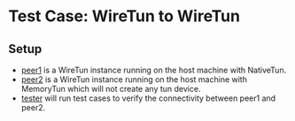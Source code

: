 # Test Case: WireTun to WireTun

## Setup

- [peer1](./peer1) is a WireTun instance running on the host machine with NativeTun.
- [peer2](./peer2) is a WireTun instance running on the host machine with MemoryTun which will not create any tun device.
- [tester](./tester) will run test cases to verify the connectivity between peer1 and peer2.
